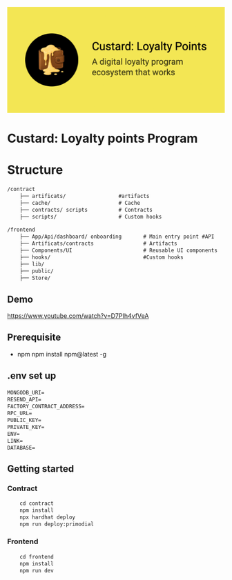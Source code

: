 ![](https://raw.githubusercontent.com/Custard-Technology/custard-app/refs/heads/main/frontend/public/hom2.png)

# Custard: Loyalty points Program
# Structure 
```
/contract
    ├── artificats/                 #artifacts
    ├── cache/                      # Cache
    ├── contracts/ scripts          # Contracts
    ├── scripts/                    # Custom hooks
```
```   
/frontend
    ├── App/Api/dashboard/ onboarding       # Main entry point #API
    ├── Artificats/contracts                # Artifacts
    ├── Components/UI                       # Reusable UI components
    ├── hooks/                              #Custom hooks
    ├── lib/        
    ├── public/        
    ├── Store/
```

## Demo
https://www.youtube.com/watch?v=D7PIh4vfVeA

## Prerequisite
- npm
npm install npm@latest -g


## .env set up
```
MONGODB_URI=
RESEND_API=
FACTORY_CONTRACT_ADDRESS=
RPC_URL=
PUBLIC_KEY=
PRIVATE_KEY=
ENV=
LINK=
DATABASE=
```
   
## Getting started

### Contract
```
    cd contract
    npm install
    npx hardhat deploy
    npm run deploy:primodial
```

### Frontend
```
    cd frontend
    npm install
    npm run dev 
```



